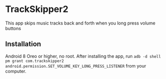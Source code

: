 # TrackSkipper2

This app skips music tracks back and forth when you long press volume buttons

## Installation
Android 8 Oreo or higher, no root.
After installing the app, run `adb -d shell pm grant com.trackskipper2 android.permission.SET_VOLUME_KEY_LONG_PRESS_LISTENER` from your computer.
